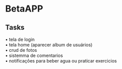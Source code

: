 # BetaAPP

<h2>Tasks</h2>

• tela de login
<br>
• tela home (aparecer album de usuários)
<br>
• crud de fotos
<br>
• sistemma de comentarios
<br>
• notificações para beber agua ou praticar exercicios
<br>

